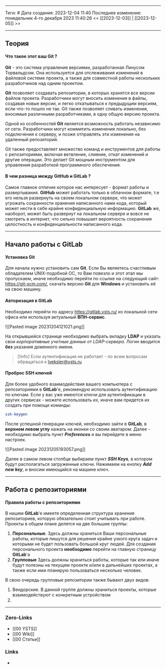 ___
Теги: #
Дата создания: 2023-12-04 11:40 
Последнее изменение: понедельник 4-го декабря 2023 11:40:26
<< [[2023-12-03]] | [[2023-12-05]] >> 
___
## Теория

#### Что такое этот ваш Git ?

**Git** - это система управления версиями, разработанная Линусом Торвальдсом. Она используется для отслеживания изменений в файловой системе проекта, а также для совместной работы нескольких разработчиков над одним проектом. 

**Git** позволяет создавать репозитории, в которых хранятся все версии файлов проекта. Разработчики могут вносить изменения в файлы, создавая новые версии, и легко откатываться к предыдущим версиям, если что-то пошло не так. Git также позволяет сливать изменения, вносимые различными разработчиками, в одну общую версию проекта.

Одной из особенностей **Git** является возможность работать независимо от сети. Разработчики могут коммитить изменения локально, без подключения к серверу, и позже отправлять эти изменения на удаленный репозиторий.

Git также предоставляет множество команд и инструментов для работы с репозиториями, включая ветвление, слияние, откат изменений и другие операции. Это делает Git мощным инструментом для управления разработкой программного обеспечения.

#### В чем разница между GitHub и GitLab ?

Самое главное отличие которое нас интересует - формат работы и развертывания. **GitHub** может работать только в облачном формате, т.е его нельзя развернуть на своем локальном сервере, что может угрожать сохранности хранения написанного нами кода, который может нести в себе крайне конфиденциальную информацию. **GitLab** же, наоборот, может быть развернут на локальном сервере и вовсе не смотреть в интернет, что сильно повышает вероятность сохранения целостность и конфиденциальности написанного кода.

---
## Начало работы с GitLab

#### Установка Git

 Для начала нужно установить сам **Git**. Если Вы являетесь счастливым обладателем UNIX-подобной ОС, то Вам повезло и этот этап мы пропускаем, иначе необходимо перейти по ссылке на следующий сайт: https://git-scm.com/, скачать версию **Git** для **Windows** и установить её на свою машину.

#### Авторизация в GitLab

Необходимо перейти по адресу https://gitlab.ysts.ru/ из локальной сети офиса или используя актуальный **ВПН-сервис**.

![[Pasted image 20231204121021.png]]

На открывшейся странице необходимо выбрать вкладку **LDAP** и указать свои *корпоративные учетные данные от LDAP-сервера*. Логин вводится **без** указания доменного имени.

>[!info]
>Если аутентификация не работает - по всем вопросам обращаться к lveksler@ysts.ru 
 
#### Проброс SSH ключей

Для более удобного взаимодействия вашего компьютера с репозиториями в **GitLab**'е, рекомендую использовать аутентификацию по ключам.
Если у вас уже имеются ключи для аутентификации в других сервисах - можете использовать их, иначе вам придется их создать при помощи команды:

```sh
ssh-keygen
```


После успешной генерации ключей, необходимо зайти в **GitLab**, в **верхнем левом углу** нажать на иконки со своим аватаром.
Далее - необходимо выбрать пункт ***Preferences*** и вы перейдете в меню настроек.

![[Pasted image 20231205193057.png]]

Далее в самом левом столбце выбираем пункт ***SSH Keys***, в котором будут располагаться загруженные ключи. Нажимаем на кнопку ***Add new key***, и вносим имеющийся на машине ключ.

---
## Работа с репозиториями

#### Правила работы с репозиториями
В нашем **GitLab**'e имеетя определенная структура хранения репозиториев, которую обязательно стоит учитывать при работе.
Проекты в общем плане делятся на две большие группы:
1. **Персональные**.
   Здесь должны храниться Ваши персональные работы, которые пишутся для решения крайне узкого круга задач и которыми не будет пользовать большой круг людей.
   Для создания персонального проекта **необходимо** перейти на главную страницу **GitLab**'а
2. **Групповые**
   Здесь должны храниться работы, которые так или иначе будут полезны на текущем проекте и/или в дальнейших проектах, а также если ими планирую пользоваться несколько человек.

В свою очередь групповые репозитории также бывают двух видов:
1. Вендорские.
   В данной группе должны храниться проекты, которые взаимодействуют с конкретным устройством 
2. 
   

---


### Zero-Links
- [[00 YSTS]]
- [[00 Wiki]]
- [[00 Статьи]]
### Links
- 
